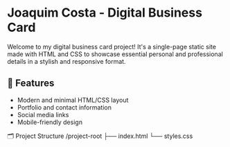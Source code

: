 # Joaquim Costa - Digital Business Card

Welcome to my digital business card project! It's a single-page static site made with HTML and CSS to showcase essential personal and professional details in a stylish and responsive format.

## 🚀 Features
- Modern and minimal HTML/CSS layout
- Portfolio and contact information
- Social media links
- Mobile-friendly design

🗂 Project Structure
/project-root
├── index.html
└── styles.css
